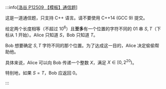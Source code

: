 :::info[[洛谷 P12509 【模板】通信题](https://www.luogu.com.cn/problem/P12509)]

这是一道通信题，只支持 C++ 语言。请不要使用 C++14 (GCC 9) 提交。

给定两个长度相等（不超过 $10^6$）且**至多**有一个位置的字符不同的 01 串 $S,T$（下标从 $1$ 开始）。Alice 只知道 $S$，Bob 只知道 $T$。

Bob 想要确定 $S,T$ 字符不同的那个位置。为了达成这一目的，Alice 决定偷偷帮助他。

具体来说，Alice 可以向 Bob 传递一个整数 $X$，满足 $X \in [0, 2^{20})$。

特别地，如果 $S=T$，Bob 应返回 0。

:::

